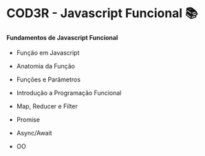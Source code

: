 # COD3R - Javascript Funcional :books:



#### Fundamentos de Javascript Funcional

* Função em Javascript

* Anatomia da Função  

* Funções e Parâmetros

* Introdução a Programação Funcional

* Map, Reducer e Filter
* Promise
* Async/Await
* OO



